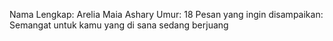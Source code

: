 Nama Lengkap: Arelia Maia Ashary
Umur: 18
Pesan yang ingin disampaikan: Semangat untuk kamu yang di sana sedang berjuang

